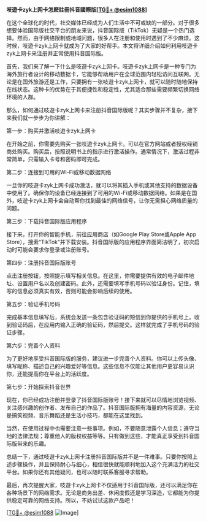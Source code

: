 **吱遊卡zyk上网卡怎麽註冊抖音國際版[[TG💪+ @esim1088](https://t.me/s/esim1088)]**

在这个全球化的时代，社交媒体已经成为人们生活中不可或缺的一部分。对于很多想要体验国际版社交平台的朋友来说，抖音国际版（TikTok）无疑是一个热门选择。然而，由于网络限制或地域问题，很多人在注册和使用时遇到了不少麻烦。这时候，吱遊卡zyk上网卡就成为了大家的好帮手。本文将详细介绍如何利用吱遊卡zyk上网卡来注册并正常使用抖音国际版。

首先，我们来了解一下什么是吱遊卡zyk上网卡。吱遊卡zyk上网卡是一种专门为海外旅行者设计的移动数据卡，它能够帮助用户在全球范围内轻松访问互联网。无论是在国外旅游还是工作，只要拥有一张吱遊卡zyk上网卡，就可以随时随地保持在线状态。这种卡的优势在于其便捷性和稳定性，尤其适合那些需要频繁切换网络环境的人群。

那么，如何通过吱遊卡zyk上网卡来注册抖音国际版呢？其实步骤并不复杂，接下来我们就一步步为你讲解：

第一步：购买并激活吱遊卡zyk上网卡

在开始之前，你需要先购买一张吱遊卡zyk上网卡。可以在官方网站或者授权经销商处购买。购买后，按照说明书上的指示进行激活操作。通常情况下，激活过程非常简单，只需输入卡号和密码即可完成。

第二步：连接到可用的Wi-Fi或移动数据网络

一旦你的吱遊卡zyk上网卡成功激活，就可以将其插入手机或其他支持的数据设备中使用了。确保你的设备已经连接到了可用的Wi-Fi或移动数据网络。如果是在国外，吱遊卡zyk上网卡会自动帮你找到最佳的网络信号，让你无需担心网络质量的问题。

第三步：下载抖音国际版应用程序

接下来，打开你的智能手机，前往应用商店（如Google Play Store或Apple App Store），搜索“TikTok”并下载安装。抖音国际版的应用程序界面简洁明了，初次启动时可能会要求你登录或注册账号。

第四步：注册抖音国际版账号

点击注册按钮，按照提示填写相关信息。在这里，你需要提供有效的电子邮件地址、设置用户名以及创建密码。此外，还需要填写手机号码以验证身份。记住，填写的信息必须真实有效，否则可能会影响后续的使用。

第五步：验证手机号码

完成基本信息填写后，系统会发送一条包含验证码的短信到你提供的手机号上。收到验证码后，在应用内输入正确的验证码，然后提交。这样就完成了手机号码的验证步骤。

第六步：完善个人资料

为了更好地享受抖音国际版的服务，建议进一步完善个人资料。你可以上传头像、填写昵称、描述自己的兴趣爱好等信息。这些信息不仅能让其他用户更容易认识你，还能提高你在平台上的活跃度。

第七步：开始探索抖音世界

现在，你已经成功注册并登录了抖音国际版账号！接下来就可以尽情地浏览视频、关注感兴趣的创作者、发布自己的作品了。抖音国际版拥有海量的内容资源，无论是搞笑视频、音乐舞蹈还是生活小技巧，都能在这里找到。

当然，在使用过程中也需要注意一些事项。例如，不要随意泄露个人信息；遵守当地的法律法规；尊重他人的版权权益等等。只有做到这些，才能真正享受到抖音国际版带来的乐趣。

总结一下，通过吱遊卡zyk上网卡注册抖音国际版并不是一件难事。只要你按照上述步骤操作，并且保持耐心与细心，相信很快就能顺利地加入这个充满活力的社交平台。如果你还有其他疑问，也可以随时联系客服寻求帮助。

最后，再次提醒大家，吱遊卡zyk上网卡不仅适用于抖音国际版，还可以满足你在各种场景下的网络需求。无论是商务出差、休闲度假还是学习深造，它都能为你提供稳定可靠的网络支持。所以，不妨试试这款产品吧！

[[TG💪+ @esim1088](https://t.me/s/esim1088) ![Image](https://i.postimg.cc/4NQfJmqS/Snipaste-2025-05-13-00-14-12.png)]
